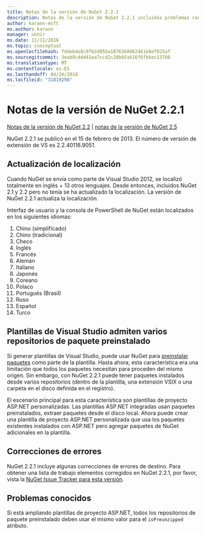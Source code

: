 ```yaml
---
title: Notas de la versión de NuGet 2.2.1
description: Notas de la versión de NuGet 2.2.1 incluidos problemas conocidos, correcciones de errores, las funciones agregadas y dcr.
author: karann-msft
ms.author: karann
manager: unnir
ms.date: 11/11/2016
ms.topic: conceptual
ms.openlocfilehash: fddeb4e8c9fb2d85ba1876360862461e8ef025af
ms.sourcegitcommit: 3eab9c4dd41ea7ccd2c28bb5ab16f6fbbec13708
ms.translationtype: MT
ms.contentlocale: es-ES
ms.lasthandoff: 04/26/2018
ms.locfileid: "31819298"
---
```

# <a name="nuget-221-release-notes"></a>Notas de la versión de NuGet 2.2.1

[Notas de la versión de NuGet 2.2](../release-notes/nuget-2.2.md) | [notas de la versión de NuGet 2.5](../release-notes/nuget-2.5.md)

NuGet 2.2.1 se publicó en el 15 de febrero de 2013.  El número de versión de extensión de VS es 2.2.40116.9051.

## <a name="localization-refresh"></a>Actualización de localización
Cuando NuGet se envía como parte de Visual Studio 2012, se localizó totalmente en inglés + 13 otros lenguajes.  Desde entonces, incluidos NuGet 2.1 y 2.2 pero no tenía se ha actualizado la localización.  La versión de NuGet 2.2.1 actualiza la localización.

Interfaz de usuario y la consola de PowerShell de NuGet están localizados en los siguientes idiomas:

1. Chino (simplificado)
1. Chino (tradicional)
1. Checo
1. Inglés
1. Francés
1. Alemán
1. Italiano
1. Japonés
1. Coreano
1. Polaco
1. Portugués (Brasil)
1. Ruso
1. Español
1. Turco

## <a name="visual-studio-templates-support-multiple-preinstalled-package-repositories"></a>Plantillas de Visual Studio admiten varios repositorios de paquete preinstalado
Si generar plantillas de Visual Studio, puede usar NuGet para [preinstalar paquetes](../visual-studio-extensibility/visual-studio-templates.md) como parte de la plantilla.  Hasta ahora, esta característica era una limitación que todos los paquetes necesitan para proceden del mismo origen.  Sin embargo, con NuGet 2.2.1 puede tener paquetes instalados desde varios repositorios (dentro de la plantilla, una extensión VSIX o una carpeta en el disco definida en el registro).

El escenario principal para esta característica son plantillas de proyecto ASP.NET personalizadas.  Las plantillas ASP.NET integradas usan paquetes preinstalados, extraer paquetes desde el disco local.  Ahora puede crear una plantilla de proyecto ASP.NET personalizada que usa los paquetes existentes instalados con ASP.NET pero agregar paquetes de NuGet adicionales en la plantilla.

## <a name="bug-fixes"></a>Correcciones de errores
NuGet 2.2.1 incluye algunas correcciones de errores de destino. Para obtener una lista de trabajo elementos corregidos en NuGet 2.2.1, por favor, vista la [NuGet Issue Tracker para esta versión](http://nuget.codeplex.com/workitem/list/advanced?keyword=&status=Closed&type=All&priority=All&release=NuGet%202.2.1&assignedTo=All&component=All&sortField=LastUpdatedDate&sortDirection=Descending&page=0).


## <a name="known-issues"></a>Problemas conocidos

Si está ampliando plantillas de proyecto ASP.NET, todos los repositorios de paquete preinstalado deben usar el mismo valor para el `isPreunzipped` atributo.
